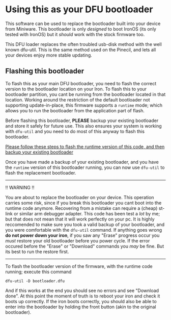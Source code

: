 # Using this as your DFU bootloader

This software can be used to replace the bootloader built into your device from Miniware. This bootloader is only _designed_ to boot IronOS (its only tested with IronOS) but it _should_ work with the stock firmware too.

This DFU loader replaces the often troubled usb-disk method with the well known dfu-util. This is the same method used on the Pinecil, and lets all your devices enjoy more stable updating.

## Flashing this bootloader

To flash this as your main DFU bootloader, you need to flash the correct version to the bootloader location on your Iron.
To flash this to your bootloader partition, you cant be running from the bootloader located in that location.
Working around the restriction of the default bootloader not supporting update-in-place, this firmware supports a `runtime` mode; which allows you to run the bootloader from the application part of flash.

Before flashing this bootloader, **PLEASE** backup your existing bootloader and store it safely for future use. This also ensures your system is working with `dfu-util` and you need to do most of this anyway to flash this bootloader.

[Please follow these steps to flash the runtime version of this code, and then backup your existing bootloader](BackUp.md)

Once you have made a backup of your existing bootloader, and you have the `runtime` version of this bootloader running, you can now use `dfu-util` to flash the replacement bootloader.

---

!! WARNING !!

You are about to replace the bootloader on your device. This operation carries some risk, since if you break this bootloader you cant boot into the runtime code anymore. Recovering from a mistake can require a (cheap) st-link or similar arm debugger adapter.
This code has been test a _lot_ by me; but that does not mean that it will work perfectly on your pc.
It is highly reccomended to make sure you took a valid backup of your bootloader, and you were comfortable with the `dfu-util` command.
If anything goes wrong **do not power down your iron**, if you saw any "Erase" progress occur you _must_ restore your old bootloader before you power cycle. If the error occured before the "Erase" or "Download" commands you _may_ be fine. But its best to run the restore first.

---

To flash the bootloader version of the firmware, with the runtime code running; execute this command

`dfu-util -D bootloader.dfu`

And if this works at the end you should see no errors and see "Download done".
At this point the moment of truth is to reboot your iron and check it boots up correctly.
If the iron boots correctly, you should also be able to enter into the bootloader by holding the front button (akin to the original bootloader).
